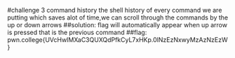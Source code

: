 #challenge 3 command history
the shell history of every command we are putting which saves alot of time,we can scroll through the commands by the up or down arrows
##solution:
flag will automatically appear when up arrow is pressed that is the previous command 
##flag:
pwn.college{UVcHwIMXaC3QUXQdPfkCyL7xHKp.0lNzEzNxwyMzAzNzEzW}
```

